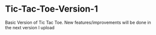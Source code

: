 # Tic-Tac-Toe-Version-1
Basic Version of Tic Tac Toe. New features/improvements will be done in the next version I upload
